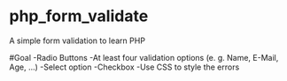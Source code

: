 # php_form_validate
A simple form validation to learn PHP

#Goal
-Radio Buttons
-At least four validation options (e. g. Name, E-Mail, Age, ...)
-Select option
-Checkbox
-Use CSS to style the errors